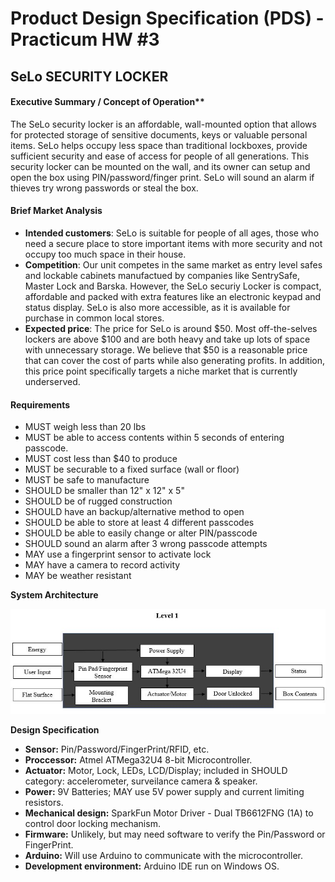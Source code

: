 # Product Design Specification (PDS) - Practicum HW #3

## SeLo SECURITY LOCKER

#### Executive Summary / Concept of Operation**

The SeLo security locker is an affordable, wall-mounted option that allows for protected storage of sensitive documents, keys or valuable personal items. SeLo helps occupy less space than traditional lockboxes, provide sufficient security and ease of access for people of all generations. This security locker can be mounted on the wall, and its owner can setup and open the box using PIN/password/finger print. SeLo will sound an alarm if thieves try wrong passwords or steal the box.

#### Brief Market Analysis
- **Intended customers**: SeLo is suitable for people of all ages, those who need a secure place to store important items with more security and not occupy too much space in their house. 
- **Competition**: Our unit competes in the same market as entry level safes and lockable cabinets manufactued by companies like SentrySafe, Master Lock and Barska. However, the SeLo securiy Locker is compact, affordable and packed with extra features like an electronic keypad and status display. SeLo is also more accessible, as it is available for purchase in common local stores.
- **Expected price**: The price for SeLo is around $50. Most off-the-selves lockers are above $100 and are both heavy and take up lots of space with unnecessary storage. We believe that $50 is a reasonable price that can cover the cost of parts while also generating profits. In addition, this price point specifically targets a niche market that is currently underserved.

#### Requirements

-  MUST weigh less than 20 lbs
-  MUST be able to access contents within 5 seconds of entering passcode.
-  MUST cost less than $40 to produce
-  MUST be securable to a fixed surface (wall or floor)
-  MUST be safe to manufacture
-  SHOULD be smaller than 12" x 12" x 5"
-  SHOULD be of rugged construction
-  SHOULD have an backup/alternative method to open
-  SHOULD be able to store at least 4 different passcodes
-  SHOULD be able to easily change or alter PIN/passcode
-  SHOULD sound an alarm after 3 wrong passcode attempts 
-  MAY use a fingerprint sensor to activate lock
-  MAY have a camera to record activity
-  MAY be weather resistant

**System Architecture**

![level 1 block diagram](images/LockBox.JPG)


**Design Specification**
- **Sensor:** Pin/Password/FingerPrint/RFID, etc.
- **Proccessor:**  Atmel ATMega32U4 8-bit Microcontroller.
- **Actuator:** Motor, Lock, LEDs, LCD/Display; included in SHOULD category: accelerometer, surveilance camera & speaker.
- **Power:** 9V Batteries; MAY use 5V power supply and current limiting resistors.
- **Mechanical design:** SparkFun Motor Driver - Dual TB6612FNG (1A) to control door locking mechanism.
- **Firmware:** Unlikely, but may need software to verify the Pin/Password or FingerPrint.
- **Arduino:** Will use Arduino to communicate with the microcontroller.
- **Development environment:** Arduino IDE run on Windows OS.

